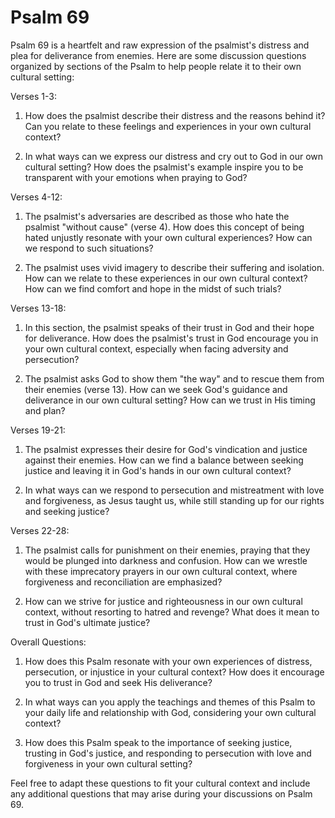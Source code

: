 # Psalm 69

Psalm 69 is a heartfelt and raw expression of the psalmist's distress and plea for deliverance from enemies. Here are some discussion questions organized by sections of the Psalm to help people relate it to their own cultural setting:

Verses 1-3:

1. How does the psalmist describe their distress and the reasons behind it? Can you relate to these feelings and experiences in your own cultural context? 

2. In what ways can we express our distress and cry out to God in our own cultural setting? How does the psalmist's example inspire you to be transparent with your emotions when praying to God?

Verses 4-12:

1. The psalmist's adversaries are described as those who hate the psalmist "without cause" (verse 4). How does this concept of being hated unjustly resonate with your own cultural experiences? How can we respond to such situations?

2. The psalmist uses vivid imagery to describe their suffering and isolation. How can we relate to these experiences in our own cultural context? How can we find comfort and hope in the midst of such trials?

Verses 13-18:

1. In this section, the psalmist speaks of their trust in God and their hope for deliverance. How does the psalmist's trust in God encourage you in your own cultural context, especially when facing adversity and persecution?

2. The psalmist asks God to show them "the way" and to rescue them from their enemies (verse 13). How can we seek God's guidance and deliverance in our own cultural setting? How can we trust in His timing and plan?

Verses 19-21:

1. The psalmist expresses their desire for God's vindication and justice against their enemies. How can we find a balance between seeking justice and leaving it in God's hands in our own cultural context?

2. In what ways can we respond to persecution and mistreatment with love and forgiveness, as Jesus taught us, while still standing up for our rights and seeking justice?

Verses 22-28:

1. The psalmist calls for punishment on their enemies, praying that they would be plunged into darkness and confusion. How can we wrestle with these imprecatory prayers in our own cultural context, where forgiveness and reconciliation are emphasized?

2. How can we strive for justice and righteousness in our own cultural context, without resorting to hatred and revenge? What does it mean to trust in God's ultimate justice?

Overall Questions:

1. How does this Psalm resonate with your own experiences of distress, persecution, or injustice in your cultural context? How does it encourage you to trust in God and seek His deliverance?

2. In what ways can you apply the teachings and themes of this Psalm to your daily life and relationship with God, considering your own cultural context?

3. How does this Psalm speak to the importance of seeking justice, trusting in God's justice, and responding to persecution with love and forgiveness in your own cultural setting?

Feel free to adapt these questions to fit your cultural context and include any additional questions that may arise during your discussions on Psalm 69.